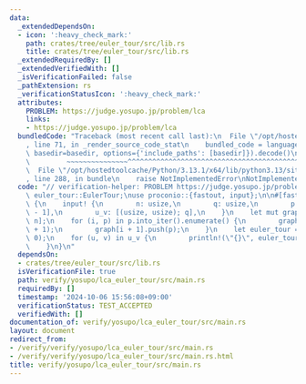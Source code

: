 ```yaml
---
data:
  _extendedDependsOn:
  - icon: ':heavy_check_mark:'
    path: crates/tree/euler_tour/src/lib.rs
    title: crates/tree/euler_tour/src/lib.rs
  _extendedRequiredBy: []
  _extendedVerifiedWith: []
  _isVerificationFailed: false
  _pathExtension: rs
  _verificationStatusIcon: ':heavy_check_mark:'
  attributes:
    PROBLEM: https://judge.yosupo.jp/problem/lca
    links:
    - https://judge.yosupo.jp/problem/lca
  bundledCode: "Traceback (most recent call last):\n  File \"/opt/hostedtoolcache/Python/3.13.1/x64/lib/python3.13/site-packages/onlinejudge_verify/documentation/build.py\"\
    , line 71, in _render_source_code_stat\n    bundled_code = language.bundle(stat.path,\
    \ basedir=basedir, options={'include_paths': [basedir]}).decode()\n          \
    \         ~~~~~~~~~~~~~~~^^^^^^^^^^^^^^^^^^^^^^^^^^^^^^^^^^^^^^^^^^^^^^^^^^^^^^^^^^^^^^^^^^\n\
    \  File \"/opt/hostedtoolcache/Python/3.13.1/x64/lib/python3.13/site-packages/onlinejudge_verify/languages/rust.py\"\
    , line 288, in bundle\n    raise NotImplementedError\nNotImplementedError\n"
  code: "// verification-helper: PROBLEM https://judge.yosupo.jp/problem/lca\n\nuse\
    \ euler_tour::EulerTour;\nuse proconio::{fastout, input};\n\n#[fastout]\nfn main()\
    \ {\n    input! {\n        n: usize,\n        q: usize,\n        p: [usize; n\
    \ - 1],\n        u_v: [(usize, usize); q],\n    }\n    let mut graph = vec![vec![];\
    \ n];\n    for (i, p) in p.into_iter().enumerate() {\n        graph[p].push(i\
    \ + 1);\n        graph[i + 1].push(p);\n    }\n    let euler_tour = EulerTour::new(&graph,\
    \ 0);\n    for (u, v) in u_v {\n        println!(\"{}\", euler_tour.lca(u, v));\n\
    \    }\n}\n"
  dependsOn:
  - crates/tree/euler_tour/src/lib.rs
  isVerificationFile: true
  path: verify/yosupo/lca_euler_tour/src/main.rs
  requiredBy: []
  timestamp: '2024-10-06 15:56:08+09:00'
  verificationStatus: TEST_ACCEPTED
  verifiedWith: []
documentation_of: verify/yosupo/lca_euler_tour/src/main.rs
layout: document
redirect_from:
- /verify/verify/yosupo/lca_euler_tour/src/main.rs
- /verify/verify/yosupo/lca_euler_tour/src/main.rs.html
title: verify/yosupo/lca_euler_tour/src/main.rs
---
```

